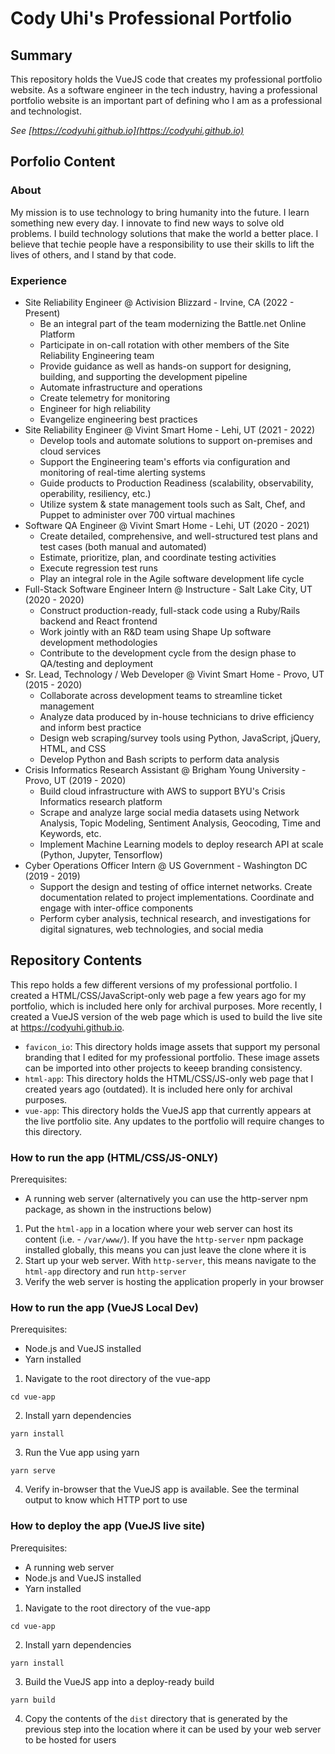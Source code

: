 # Cody Uhi's Professional Portfolio

## Summary

This repository holds the VueJS code that creates my professional portfolio website. As a software engineer in the tech industry, having a professional portfolio website is an important part of defining who I am as a professional and technologist.

_See [https://codyuhi.github.io](https://codyuhi.github.io)_

## Porfolio Content

### About

My mission is to use technology to bring humanity into the future. I learn something new every day. I innovate to find new ways to solve old problems. I build technology solutions that make the world a better place. I believe that techie people have a responsibility to use their skills to lift the lives of others, and I stand by that code.

### Experience

- Site Reliability Engineer @ Activision Blizzard - Irvine, CA (2022 - Present)
  - Be an integral part of the team modernizing the Battle.net Online Platform
  - Participate in on-call rotation with other members of the Site Reliability Engineering team
  - Provide guidance as well as hands-on support for designing, building, and supporting the development pipeline
  - Automate infrastructure and operations
  - Create telemetry for monitoring
  - Engineer for high reliability
  - Evangelize engineering best practices
- Site Reliability Engineer @ Vivint Smart Home - Lehi, UT (2021 - 2022)
  - Develop tools and automate solutions to support on-premises and cloud services
  - Support the Engineering team's efforts via configuration and monitoring of real-time alerting systems
  - Guide products to Production Readiness (scalability, observability, operability, resiliency, etc.)
  - Utilize system & state management tools such as Salt, Chef, and Puppet to administer over 700 virtual machines
- Software QA Engineer @ Vivint Smart Home - Lehi, UT (2020 - 2021)
  - Create detailed, comprehensive, and well-structured test plans and test cases (both manual and automated)
  - Estimate, prioritize, plan, and coordinate testing activities
  - Execute regression test runs
  - Play an integral role in the Agile software development life cycle
- Full-Stack Software Engineer Intern @ Instructure - Salt Lake City, UT (2020 - 2020)
  - Construct production-ready, full-stack code using a Ruby/Rails backend and React frontend
  - Work jointly with an R&D team using Shape Up software development methodologies
  - Contribute to the development cycle from the design phase to QA/testing and deployment
- Sr. Lead, Technology / Web Developer @ Vivint Smart Home - Provo, UT (2015 - 2020)
  - Collaborate across development teams to streamline ticket management
  - Analyze data produced by in-house technicians to drive efficiency and inform best practice
  - Design web scraping/survey tools using Python, JavaScript, jQuery, HTML, and CSS
  - Develop Python and Bash scripts to perform data analysis
- Crisis Informatics Research Assistant @ Brigham Young University - Provo, UT (2019 - 2020)
  - Build cloud infrastructure with AWS to support BYU's Crisis Informatics research platform
  - Scrape and analyze large social media datasets using Network Analysis, Topic Modeling, Sentiment Analysis, Geocoding, Time and Keywords, etc.
  - Implement Machine Learning models to deploy research API at scale (Python, Jupyter, Tensorflow)
- Cyber Operations Officer Intern @ US Government - Washington DC (2019 - 2019)
  - Support the design and testing of office internet networks. Create documentation related to project implementations. Coordinate and engage with inter-office components
  - Perform cyber analysis, technical research, and investigations for digital signatures, web technologies, and social media

## Repository Contents

This repo holds a few different versions of my professional portfolio. I created a HTML/CSS/JavaScript-only web page a few years ago for my portfolio, which is included here only for archival purposes. More recently, I created a VueJS version of the web page which is used to build the live site at https://codyuhi.github.io.

- `favicon_io`: This directory holds image assets that support my personal branding that I edited for my professional portfolio. These image assets can be imported into other projects to keeep branding consistency.
- `html-app`: This directory holds the HTML/CSS/JS-only web page that I created years ago (outdated). It is included here only for archival purposes.
- `vue-app`: This directory holds the VueJS app that currently appears at the live portfolio site. Any updates to the portfolio will require changes to this directory.

### How to run the app (HTML/CSS/JS-ONLY)

Prerequisites:

- A running web server (alternatively you can use the http-server npm package, as shown in the instructions below)

1. Put the `html-app` in a location where your web server can host its content (i.e. - `/var/www/`). If you have the `http-server` npm package installed globally, this means you can just leave the clone where it is
2. Start up your web server. With `http-server`, this means navigate to the `html-app` directory and run `http-server`
3. Verify the web server is hosting the application properly in your browser

### How to run the app (VueJS Local Dev)

Prerequisites:

- Node.js and VueJS installed
- Yarn installed

1. Navigate to the root directory of the vue-app

```
cd vue-app
```

2. Install yarn dependencies

```
yarn install
```

3. Run the Vue app using yarn

```
yarn serve
```

4. Verify in-browser that the VueJS app is available. See the terminal output to know which HTTP port to use

### How to deploy the app (VueJS live site)

Prerequisites:

- A running web server
- Node.js and VueJS installed
- Yarn installed

1. Navigate to the root directory of the vue-app

```
cd vue-app
```

2. Install yarn dependencies

```
yarn install
```

3. Build the VueJS app into a deploy-ready build

```
yarn build
```

4. Copy the contents of the `dist` directory that is generated by the previous step into the location where it can be used by your web server to be hosted for users
